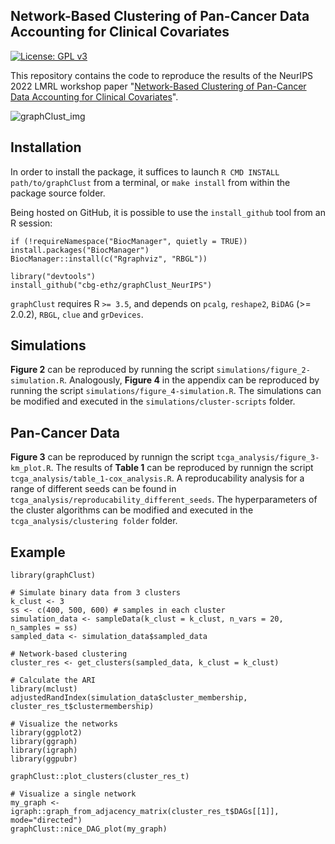 Network-Based Clustering of Pan-Cancer Data Accounting for Clinical Covariates
-----------

[![License: GPL v3](https://img.shields.io/badge/License-GPLv3-blue.svg)](https://www.gnu.org/licenses/gpl-3.0)

This repository contains the code to reproduce the results of the NeurIPS 2022 LMRL workshop paper "[Network-Based Clustering of Pan-Cancer Data Accounting for Clinical Covariates](https://openreview.net/pdf?id=mnvPgQTt2Xs)".

![graphClust_img](https://user-images.githubusercontent.com/38718986/204546786-16147408-ef55-460b-abb2-3ee872f65c3d.png)

Installation
-----------

In order to install the package, it suffices to launch
`
R CMD INSTALL path/to/graphClust
`
from a terminal, or `make install` from within the package source folder.

Being hosted on GitHub, it is possible to use the `install_github`
tool from an R session:

```
if (!requireNamespace("BiocManager", quietly = TRUE)) install.packages("BiocManager")
BiocManager::install(c("Rgraphviz", "RBGL"))

library("devtools")
install_github("cbg-ethz/graphClust_NeurIPS")
```

`graphClust` requires R `>= 3.5`, and depends on 
`pcalg`, `reshape2`, `BiDAG` (>= 2.0.2),
`RBGL`, `clue` and `grDevices`.

Simulations
-----------

**Figure 2** can be reproduced by running the script `simulations/figure_2-simulation.R`. Analogously, **Figure 4** in the appendix can be reproduced by running the script `simulations/figure_4-simulation.R`. The simulations can be modified and executed in the `simulations/cluster-scripts` folder.

Pan-Cancer Data
-----------

**Figure 3** can be reproduced by runnign the script `tcga_analysis/figure_3-km_plot.R`. The results of **Table 1** can be reproduced by runnign the script `tcga_analysis/table_1-cox_analysis.R`. A reproducability analysis for a range of different seeds can be found in `tcga_analysis/reproducability_different_seeds`. The hyperparameters of the cluster algorithms can be modified and executed in the `tcga_analysis/clustering folder` folder.

Example
-------

```{r eval=FALSE}
library(graphClust)

# Simulate binary data from 3 clusters
k_clust <- 3
ss <- c(400, 500, 600) # samples in each cluster
simulation_data <- sampleData(k_clust = k_clust, n_vars = 20, n_samples = ss)
sampled_data <- simulation_data$sampled_data

# Network-based clustering
cluster_res <- get_clusters(sampled_data, k_clust = k_clust)

# Calculate the ARI 
library(mclust)
adjustedRandIndex(simulation_data$cluster_membership, cluster_res_t$clustermembership)

# Visualize the networks
library(ggplot2)
library(ggraph)
library(igraph)
library(ggpubr)

graphClust::plot_clusters(cluster_res_t)

# Visualize a single network
my_graph <- igraph::graph_from_adjacency_matrix(cluster_res_t$DAGs[[1]], mode="directed")
graphClust::nice_DAG_plot(my_graph)

```
